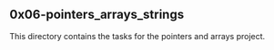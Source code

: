 ## 0x06-pointers_arrays_strings
This directory contains the tasks for the pointers and arrays project.
